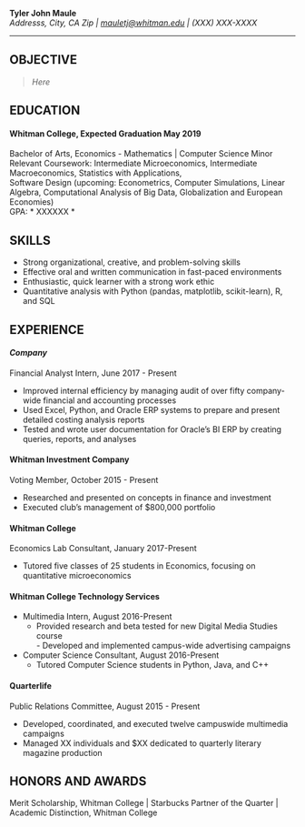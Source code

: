 **Tyler John Maule**  
*Addresss, City, CA Zip | mauletj@whitman.edu | (XXX) XXX-XXXX*  

---

## **OBJECTIVE**  
> *Here*  

## **EDUCATION**  
#### Whitman College, Expected Graduation May 2019  
Bachelor of Arts, Economics - Mathematics | Computer Science Minor  
Relevant Coursework: Intermediate Microeconomics, Intermediate Macroeconomics, Statistics with Applications,  
Software Design (upcoming: Econometrics, Computer Simulations, Linear Algebra, Computational Analysis of Big Data, Globalization and European Economies)  
GPA: * XXXXXX *  
 
## **SKILLS**
-  Strong organizational, creative, and problem-solving skills  
-  Effective oral and written communication in fast-paced environments  
-  Enthusiastic, quick learner with a strong work ethic  
-  Quantitative analysis with Python (pandas, matplotlib, scikit-learn), R, and SQL  
  
  
## **EXPERIENCE**  
#### *Company*
Financial Analyst Intern, June 2017 - Present
-  Improved internal efficiency by managing audit of over fifty company-wide financial and accounting processes
-  Used Excel, Python, and Oracle ERP systems to prepare and present detailed costing analysis reports
-  Tested and wrote user documentation for Oracle’s BI ERP by creating queries, reports, and analyses
  
  
  
#### Whitman Investment Company
Voting Member, October 2015 - Present
-  Researched and presented on concepts in finance and investment
-  Executed club’s management of $800,000 portfolio
  
  
  
#### Whitman College
Economics Lab Consultant, January 2017-Present
-  Tutored five classes of 25 students in Economics, focusing on quantitative microeconomics 
  
  
  
#### Whitman College Technology Services
+ Multimedia Intern, August 2016-Present
    -  Provided research and beta tested for new Digital Media Studies course  
 	  -  Developed and implemented campus-wide advertising campaigns  
+ Computer Science Consultant, August 2016-Present
    -  Tutored Computer Science students in Python, Java, and C++  
  
  
  
#### Quarterlife
Public Relations Committee, August 2015 - Present
-  Developed, coordinated, and executed twelve campuswide multimedia campaigns 
-  Managed XX individuals and $XX dedicated to quarterly literary magazine production
  
  
## **HONORS AND AWARDS**  
Merit Scholarship, Whitman College | Starbucks Partner of the Quarter | Academic Distinction, Whitman College 
